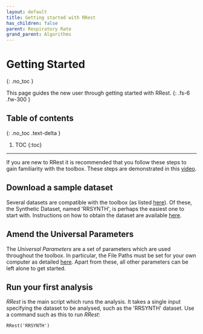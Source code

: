 ```yaml
---
layout: default
title: Getting started with RRest
has_children: false
parent: Respiratory Rate
grand_parent: Algorithms
---
```


# Getting Started
{: .no_toc }

This page guides the new user through getting started with RRest.
{: .fs-6 .fw-300 }


## Table of contents
{: .no_toc .text-delta }

1. TOC
{:toc}

---

If you are new to RRest it is recommended that you follow these steps to gain familiarity with the toolbox. These steps are demonstrated in this [video](https://youtu.be/J4ZG3QntTI8).

## Download a sample dataset
Several datasets are compatible with the toolbox (as listed [here](http://peterhcharlton.github.io/RRest/datasets.html)). Of these, the Synthetic Dataset, named 'RRSYNTH', is perhaps the easiest one to start with. Instructions on how to obtain the dataset are available [here](http://peterhcharlton.github.io/RRest/synthetic_dataset.html).

## Amend the Universal Parameters
The _Universal Parameters_ are a set of parameters which are used throughout the toolbox. In particular, the File Paths must be set for your own computer as detailed [here](https://github.com/peterhcharlton/RRest/wiki/Universal-Parameters). Apart from these, all other parameters can be left alone to get started.

## Run your first analysis
_RRest_ is the main script which runs the analysis. It takes a single input specifying the dataset to be analysed, such as the 'RRSYNTH' dataset. Use a command such as this to run _RRest_:

`RRest('RRSYNTH')`

